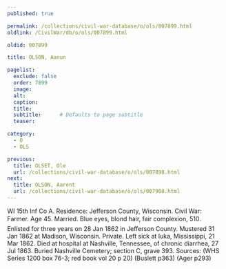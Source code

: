 ```yaml
---
published: true

permalink: /collections/civil-war-database/o/ols/007899.html
oldlink: /CivilWar/db/o/ols/007899.html

oldid: 007899

title: OLSON, Aanun

pagelist:
  exclude: false
  order: 7899
  image: 
  alt:
  caption:
  title:
  subtitle:      # Defaults to page subtitle
  teaser:

category: 
  - O 
  - OLS

previous:
  title: OLSET, Ole
  url: /collections/civil-war-database/o/ols/007898.html  
next:
  title: OLSON, Aarent
  url: /collections/civil-war-database/o/ols/007900.html   
---
```

WI 15th Inf Co A. Residence: Jefferson County, Wisconsin. Civil War: Farmer. Age 45. Married. Blue eyes, blond hair, fair complexion, 5&#146;10&#148;. Enlisted for three years on 28 Jan 1862 in Jefferson County. Mustered 31 Jan 1862 at Madison, Wisconsin. Private. Left sick at Iuka, Mississippi, 21 Mar 1862. Died at hospital at Nashville, Tennessee, of chronic diarrhea, 27 Jul 1863. Buried Nashville Cemetery; section C, grave 393. Sources: (WHS Series 1200 box 76-3; red book vol 20 p 20) (Buslett p363) (Ager p293)